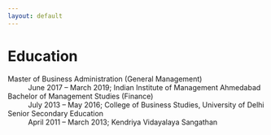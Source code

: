 ```yaml
---
layout: default
---
```


# Education

<dl>
   <dt>Master of Business Administration (General Management)</dt>
      <dd>June 2017 – March 2019; Indian Institute of Management Ahmedabad
   <dt>Bachelor of Management Studies (Finance)</dt>
      <dd>July 2013 – May 2016; College of Business Studies, University of Delhi </dd>
   <dt>Senior Secondary Education </dt>
      <dd>April 2011 – March 2013; Kendriya Vidayalaya Sangathan</dd>
